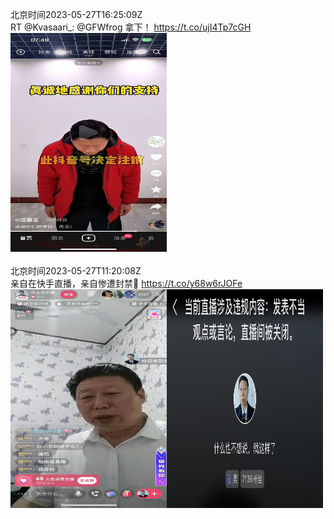 北京时间2023-05-27T16:25:09Z<br>RT @Kvasaari_: @GFWfrog 拿下！ https://t.co/ujI4Tp7cGH<br><img src='/temp/image/2023/u-Month-5/1662374368226205696_0.jpg' width='250' height='350'><br><br>北京时间2023-05-27T11:20:08Z<br>亲自在快手直播，亲自惨遭封禁🐻 https://t.co/y68w6rJOFe<br><img src='/temp/image/2023/u-Month-5/1662297610445545472_0.jpg' width='250' height='350'><img src='/temp/image/2023/u-Month-5/1662297610445545472_1.jpg' width='250' height='350'><br><br>